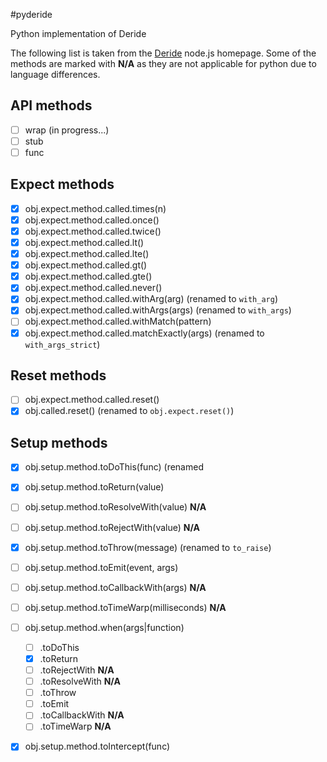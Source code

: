 #pyderide

Python implementation of Deride

The following list is taken from the [Deride](https://github.com/guzzlerio/deride) node.js homepage.  Some of the methods are marked with **N/A** as they are not applicable for python due to language differences.

## API methods

- [ ] wrap (in progress...)
- [ ] stub
- [ ] func

## Expect methods

- [x] obj.expect.method.called.times(n)
- [x] obj.expect.method.called.once()
- [x] obj.expect.method.called.twice()
- [x] obj.expect.method.called.lt()
- [x] obj.expect.method.called.lte()
- [x] obj.expect.method.called.gt()
- [x] obj.expect.method.called.gte()
- [x] obj.expect.method.called.never()
- [x] obj.expect.method.called.withArg(arg) (renamed to `with_arg`)
- [x] obj.expect.method.called.withArgs(args) (renamed to `with_args`)
- [ ] obj.expect.method.called.withMatch(pattern) 
- [x] obj.expect.method.called.matchExactly(args) (renamed to `with_args_strict`)

## Reset methods

- [ ] obj.expect.method.called.reset()
- [x] obj.called.reset() (renamed to `obj.expect.reset()`)

## Setup methods

- [x] obj.setup.method.toDoThis(func) (renamed 
- [x] obj.setup.method.toReturn(value)
- [ ] obj.setup.method.toResolveWith(value) **N/A**
- [ ] obj.setup.method.toRejectWith(value) **N/A**
- [x] obj.setup.method.toThrow(message) (renamed to `to_raise`)
- [ ] obj.setup.method.toEmit(event, args)
- [ ] obj.setup.method.toCallbackWith(args) **N/A**
- [ ] obj.setup.method.toTimeWarp(milliseconds) **N/A**
- [ ] obj.setup.method.when(args|function)
   - [ ] .toDoThis
   - [x] .toReturn
   - [ ] .toRejectWith **N/A**
   - [ ] .toResolveWith **N/A**
   - [ ] .toThrow
   - [ ] .toEmit
   - [ ] .toCallbackWith  **N/A**
   - [ ] .toTimeWarp **N/A**
- [x] obj.setup.method.toIntercept(func)


